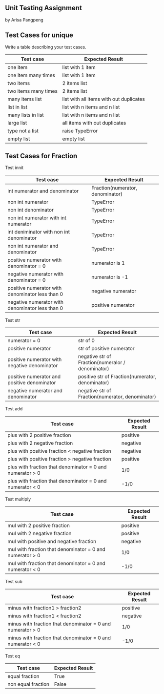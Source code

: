 ## Unit Testing Assignment

by Arisa Pangpeng


## Test Cases for unique

Write a table describing your test cases.

| Test case              |  Expected Result    |
|------------------------|---------------------|
| one item               |  list with 1 item   |
| one item many times    |  list with 1 item   |
| two items              |  2 items list       |
| two items many times   |  2 items list       |
| many items list        | list with all items with out duplicates |
| list in list | list with n items and n list |
| many lists in list |  list with n items and n list |
| large list | all items with out duplicates |
| type not a list | raise TypeError |
| empty list| empty list|
## Test Cases for Fraction

Test innit

| Test case              |  Expected Result    |
|------------------------|---------------------|
| int numerator and denominator       |  Fraction(numerator, denominator)   |
| non int numerator   |  TypeError  |
| non int denominator             |  TypeError       |
| non int numerator with int numerator             |  TypeError       |
| int deniminator with non int denominator             |  TypeError       |
| non int numerator and denominator             |  TypeError       |
| positive numerator with denominator = 0   |  numerator is 1  |
| negative numerator with denominator = 0     | numerator is -1 |
| positive numerator with denominator less than 0   | negative numerator |
| negative numerator with denominator less than 0   | positive numerator |

Test str

| Test case              |  Expected Result    |
|------------------------|---------------------|
| numerator = 0 | str of 0 |
| positive numerator| str of positive numerator|
| positive numerator with negative denominator| negative str of Fraction(numeralor / denominator)|
| positive numerator and positive denominator| positive str of Fraction(numerator, denominator) |
| negative numerator and denominator| negative str of Fraction(numerator, denominator) |

Test add

| Test case              |  Expected Result    |
|------------------------|---------------------|
| plus with 2 positive fraction   | positive |
| plus with 2 negative fraction   | negative |
| plus with positive fraction < negative fraction   | negative |
| plus with positive fraction > negative fraction   | positive |
| plus with fraction that denominator = 0 and numerator > 0   | 1/0 |
| plus with fraction that denominator = 0 and numerator < 0   | -1/0 |

Test multiply

| Test case              |  Expected Result    |
|------------------------|---------------------|
| mul with 2 positive fraction   | positive |
| mul with 2 negative fraction   | positive |
| mul with positive and negative fraction   | negative |
| mul with fraction that denominator = 0 and numerator > 0   | 1/0 |
| mul with fraction that denominator = 0 and numerator < 0   | -1/0 |

Test sub

| Test case              |  Expected Result    |
|------------------------|---------------------|
| minus with fraction1 > fraction2   | positive |
| minus with fraction1 < fraction2   | negative |
| minus with fraction that denominator = 0 and numerator > 0   | 1/0 |
| minus with fraction that denominator = 0 and numerator < 0   | -1/0 |

Test eq

| Test case              |  Expected Result    |
|------------------------|---------------------|
| equal fraction | True |
| non equal fraction | False |

